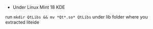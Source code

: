 - Under Linux Mint 18 KDE

run ```mkdir QtLibs && mv *Qt*.so* QtLibs``` under lib folder where you extracted liteide
